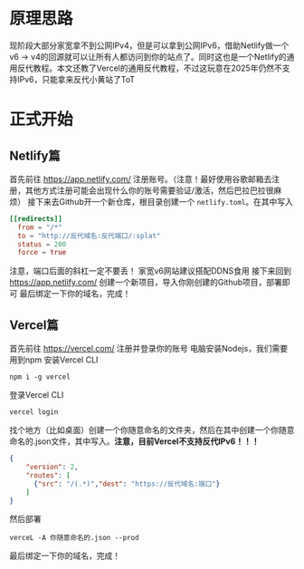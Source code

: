 
# 原理思路

现阶段大部分家宽拿不到公网IPv4，但是可以拿到公网IPv6，借助Netlify做一个v6 -> v4的回源就可以让所有人都访问到你的站点了。同时这也是一个Netlify的通用反代教程。本文还教了Vercel的通用反代教程，不过这玩意在2025年仍然不支持IPv6，只能拿来反代小黄站了ToT

# 正式开始

## Netlify篇

首先前往 https://app.netlify.com/ 注册账号。（注意！最好使用谷歌邮箱去注册，其他方式注册可能会出现什么你的账号需要验证/激活，然后巴拉巴拉很麻烦）
接下来去Github开一个新仓库，根目录创建一个 `netlify.toml`。在其中写入

```toml
[[redirects]]
  from = "/*"
  to = "http://反代域名:反代端口/:splat"
  status = 200
  force = true
```

注意，端口后面的斜杠一定不要丢！
家宽v6网站建议搭配DDNS食用
接下来回到 https://app.netlify.com/ 创建一个新项目，导入你刚创建的Github项目，部署即可
最后绑定一下你的域名，完成！

## Vercel篇

首先前往 https://vercel.com/ 注册并登录你的账号
电脑安装Nodejs，我们需要用到npm
安装Vercel CLI

```
npm i -g vercel
```

登录Vercel CLI

```
vercel login
```

找个地方（比如桌面）创建一个你随意命名的文件夹，然后在其中创建一个你随意命名的.json文件，其中写入。**注意，目前Vercel不支持反代IPv6！！！**

```json
{
    "version": 2,
    "routes": [
      {"src": "/(.*)","dest": "https://反代域名:端口"}
    ]
}
```

然后部署

```
verceL -A 你随意命名的.json --prod
```

最后绑定一下你的域名，完成！